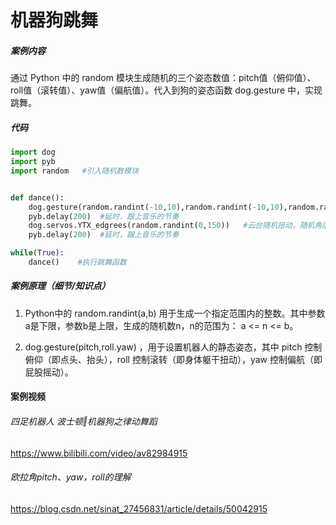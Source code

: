 # 机器狗跳舞

##### 案例内容

通过 Python 中的 random 模块生成随机的三个姿态数值：pitch值（俯仰值）、roll值（滚转值）、yaw值（偏航值）。代入到狗的姿态函数 dog.gesture 中，实现跳舞。



##### 代码



```python
import dog
import pyb
import random   #引入随机数模块


def dance():
    dog.gesture(random.randint(-10,10),random.randint(-10,10),random.randint(-30,30)) #随机在指定范围中生成 pitch,roll,yaw值，使机器狗随机扭动
    pyb.delay(200)  #延时，跟上音乐的节奏
    dog.servos.YTX_edgrees(random.randint(0,150))   #云台随机扭动，随机角度范围0°~150°
    pyb.delay(200)  #延时，跟上音乐的节奏

while(True):
    dance()    #执行跳舞函数
```



##### 案例原理（细节/知识点）

1. Python中的 random.randint(a,b) 用于生成一个指定范围内的整数。其中参数a是下限，参数b是上限，生成的随机数n，n的范围为： a <= n <= b。

2. dog.gesture(pitch,roll.yaw) ，用于设置机器人的静态姿态，其中 pitch 控制俯仰（即点头、抬头），roll 控制滚转（即身体躯干扭动），yaw 控制偏航（即屁股摇动）。



#### 案例视频

###### 四足机器人 波士顿‖机器狗之律动舞蹈

https://www.bilibili.com/video/av82984915

###### 欧拉角pitch、yaw，roll的理解

https://blog.csdn.net/sinat_27456831/article/details/50042915